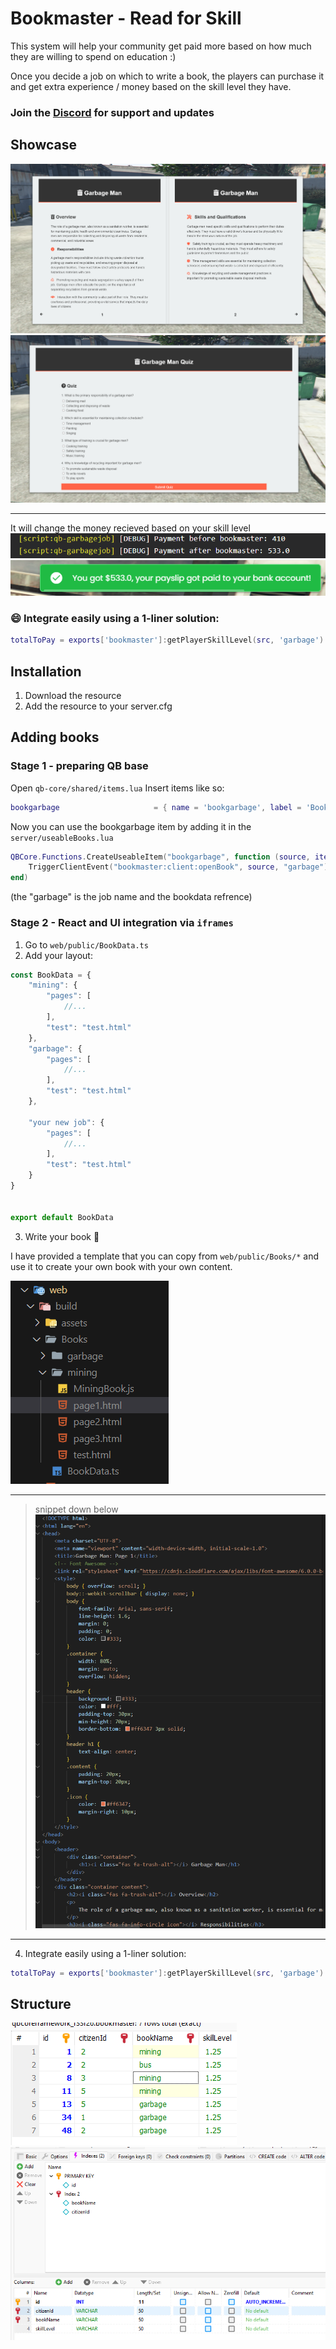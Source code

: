 # Bookmaster - Read for Skill

This system will help your community get paid more based on how much they are willing to spend on education :)

Once you decide a job on which to write a book, the players can purchase it and get extra experience / money based on the skill level they have.

### Join the [Discord](https://discord.gg/bx6fs2AeWC) for support and updates


## Showcase

![bookmaster](pictures/uishowcase.png)
![quiz](pictures/quiz.png)

--- 
It will change the money recieved based on your skill level
![paychange](pictures/paycheckChangeBookmaster.png)
![paycheckrecieve](pictures/paycheckrecieve.png)

### 😄 Integrate easily using a 1-liner solution:
```lua
totalToPay = exports['bookmaster']:getPlayerSkillLevel(src, 'garbage') * totalToPay
```

## Installation

1. Download the resource
2. Add the resource to your server.cfg


## Adding books


### Stage 1 - preparing QB base

Open `qb-core/shared/items.lua`
Insert items like so:
```lua
bookgarbage                     = { name = 'bookgarbage', label = 'Book for Garbage Job', weight = 1, type = 'item', image = 'BookGarbage.png', unique = true, useable = true, shouldClose = true, combinable = nil, description = 'Book for the garbage job' },
```

Now you can use the bookgarbage item by adding it in the `server/useableBooks.lua`

```lua
QBCore.Functions.CreateUseableItem("bookgarbage", function (source, item)
    TriggerClientEvent("bookmaster:client:openBook", source, "garbage")
end)
```

(the "garbage" is the job name and the bookdata refrence)

### Stage 2 - React and UI integration via `iframes`

1. Go to `web/public/BookData.ts`
2. Add your layout:
```ts
const BookData = {
    "mining": {
        "pages": [
            //...
        ],
        "test": "test.html"
    },
    "garbage": {
        "pages": [
            //...
        ],
        "test": "test.html"
    },

    "your new job": {
        "pages": [
            //...
        ],
        "test": "test.html"
    }
}


export default BookData
```

3. Write your book 💙

I have provided a template that you can copy from `web/public/Books/*` and use it to create your own book with your own content.

![filesystemexample](pictures/filestructure.png)

---
> snippet down below
![snippet](pictures/snippetBook.png)
---

4. Integrate easily using a 1-liner solution:
```lua
totalToPay = exports['bookmaster']:getPlayerSkillLevel(src, 'garbage') * totalToPay
```

## Structure

![dbdata](pictures/dbdata.png)
![dbschema](pictures/dbschema.png)

